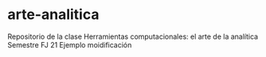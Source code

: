 # arte-analitica
Repositorio de la clase Herramientas computacionales: el arte de la analítica  Semestre FJ 21
Ejemplo moidificación





